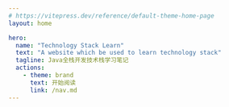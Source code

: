 ```yaml
---
# https://vitepress.dev/reference/default-theme-home-page
layout: home

hero:
  name: "Technology Stack Learn"
  text: "A website which be used to learn technology stack"
  tagline: Java全栈开发技术栈学习笔记
  actions:
    - theme: brand
      text: 开始阅读
      link: /nav.md
---
```


